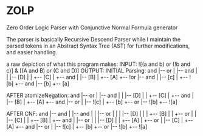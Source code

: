 # ZOLP
Zero Order Logic Parser with Conjunctive Normal Formula generator

The parser is basically Recursive Descend Parser while I maintain the parsed tokens in an Abstract Syntax Tree (AST) for further modifications, and easier handling.

a raw depiction of what this program makes:
INPUT: 
  ![(a and b) or (!b and c)] & [(A and B) or (C and D)]
OUTPUT:
INITIAL Parsing:
    and
    |-- or
    |   |-- and
    |   |   |-- [D]
    |   |   +-- [C]
    |   +-- and
    |       |-- [B]
    |       +-- [A]
    +-- !or
        |-- and
        |   |-- [c]
        |   +-- ![b]
        +-- and
            |-- [b]
            +-- [a]


 AFTER atomizeNegation:
    and
    |-- or
    |   |-- and
    |   |   |-- [D]
    |   |   +-- [C]
    |   +-- and
    |       |-- [B]
    |       +-- [A]
    +-- and
        |-- or
        |   |-- ![c]
        |   +-- [b]
        +-- or
            |-- ![b]
            +-- ![a]


 AFTER CNF:
    and
    |-- and
    |   |-- and
    |   |   |-- or
    |   |   |   |-- [D]
    |   |   |   +-- [B]
    |   |   +-- or
    |   |       |-- [C]
    |   |       +-- [B]
    |   +-- and
    |       |-- or
    |       |   |-- [D]
    |       |   +-- [A]
    |       +-- or
    |           |-- [C]
    |           +-- [A]
    +-- and
        |-- or
        |   |-- ![c]
        |   +-- [b]
        +-- or
            |-- ![b]
            +-- ![a]


